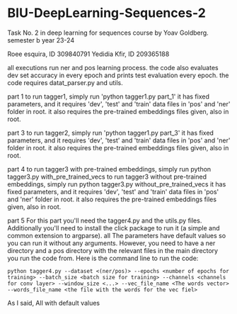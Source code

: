 # BIU-DeepLearning-Sequences-2
Task No. 2 in deep learning for sequences course by Yoav Goldberg. semester b year 23-24

Roee esquira, ID 309840791
Yedidia Kfir, ID 209365188

all executions run ner and pos learning process. 
the code also evaluates dev set accuracy in every epoch and prints test evaluation every epoch.
the code requires datat_parser.py and utils.

part 1
to run tagger1, simply run 'python tagger1.py part_1'
it has fixed parameters, and it requires 'dev', 'test' and 'train' data files in 'pos' and 'ner' folder in root.
it also requires the pre-trained embeddings files given, also in root.

part 3
to run tagger2, simply run 'python tagger1.py part_3'
it has fixed parameters, and it requires 'dev', 'test' and 'train' data files in 'pos' and 'ner' folder in root.
it also requires the pre-trained embeddings files given, also in root.

part 4
to run tagger3 with pre-trained embeddings, simply run python tagger3.py with_pre_trained_vecs
to run tagger3 without pre-trained embeddings, simply run python tagger3.py without_pre_trained_vecs
it has fixed parameters, and it requires 'dev', 'test' and 'train' data files in 'pos' and 'ner' folder in root.
it also requires the pre-trained embeddings files given, also in root.

part 5
For this part you'll need the tagger4.py and the utils.py files.
Additionally you'll need to install the click package to run it (a simple and common extension to argparse).
all The parameters have default values so you can run it without any arguments.
However, you need to have a ner directory and a pos directory with the relevant files in the main directory you run the code from.
Here is the command line to run the code:

```python tagger4.py --dataset <(ner/pos)> --epochs <number of epochs for training> --batch_size <batch size for training> --channels <channels for conv layer> --window_size <...> --vec_file_name <The words vector> --words_file_name <the file with the words for the vec fiel>```

As I said, All with default values